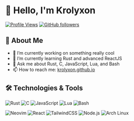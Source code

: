 # 👋 Hello, I'm Krolyxon

[![Profile Views](https://komarev.com/ghpvc/?username=krolyxon&color=blue)](https://github.com/krolyxon)
[![GitHub followers](https://img.shields.io/github/followers/krolyxon?label=Follow&style=social)](https://github.com/krolyxon)

## 🚀 About Me
- 🔭 I’m currently working on something really cool
- 🌱 I’m currently learning Rust and advanced ReactJS
- 💬 Ask me about Rust, C, JavaScript, Lua, and Bash
- 📫 How to reach me: [krolyxon.github.io](https://krolyxon.github.io)

## 🛠️ Technologies & Tools
![Rust](https://img.shields.io/badge/Rust-000000?style=for-the-badge&logo=rust&logoColor=white)
![C](https://img.shields.io/badge/C-A8B9CC?style=for-the-badge&logo=c&logoColor=white)
![JavaScript](https://img.shields.io/badge/JavaScript-F7DF1E?style=for-the-badge&logo=javascript&logoColor=black)
![Lua](https://img.shields.io/badge/Lua-2C2D72?style=for-the-badge&logo=lua&logoColor=white)
![Bash](https://img.shields.io/badge/GNU%20Bash-4EAA25?style=for-the-badge&logo=gnu-bash&logoColor=white)

![Neovim](https://img.shields.io/badge/Neovim-57A143?style=for-the-badge&logo=neovim&logoColor=white)
![React](https://img.shields.io/badge/React-20232A?style=for-the-badge&logo=react&logoColor=61DAFB)
![TailwindCSS](https://img.shields.io/badge/TailwindCSS-38B2AC?style=for-the-badge&logo=tailwind-css&logoColor=white)
![Node.js](https://img.shields.io/badge/Node.js-339933?style=for-the-badge&logo=nodedotjs&logoColor=white)
![Arch Linux](https://img.shields.io/badge/Arch_Linux-1793D1?style=for-the-badge&logo=arch-linux&logoColor=white)
